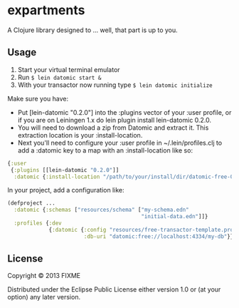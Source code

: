 # expartments

A Clojure library designed to ... well, that part is up to you.

## Usage

1. Start your virtual terminal emulator
1. Run `$ lein datomic start &`
1. With your transactor now running type `$ lein datomic initialize`

Make sure you have:

* Put [lein-datomic "0.2.0"] into the :plugins vector of your :user profile, or if you are on Leiningen 1.x do lein plugin install lein-datomic 0.2.0.
* You will need to download a zip from Datomic and extract it. This extraction location is your :install-location.
* Next you'll need to configure your :user profile in ~/.lein/profiles.clj to add a :datomic key to a map with an :install-location like so:

```clj
{:user
 {:plugins [[lein-datomic "0.2.0"]]
  :datomic {:install-location "/path/to/your/install/dir/datomic-free-0.8.3619"}}}
```

In your project, add a configuration like:

```clj
(defproject ...
  :datomic {:schemas ["resources/schema" ["my-schema.edn"
                                          "initial-data.edn"]]}
  :profiles {:dev
             {:datomic {:config "resources/free-transactor-template.properties"
                        :db-uri "datomic:free://localhost:4334/my-db"}}})
```

## License

Copyright © 2013 FIXME

Distributed under the Eclipse Public License either version 1.0 or (at
your option) any later version.
